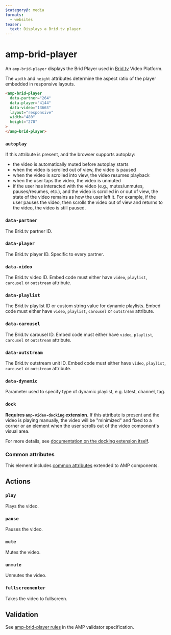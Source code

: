 ```yaml
---
$category@: media
formats:
  - websites
teaser:
  text: Displays a Brid.tv player.
---
```


<!---
Copyright 2015 The AMP HTML Authors. All Rights Reserved.

Licensed under the Apache License, Version 2.0 (the "License");
you may not use this file except in compliance with the License.
You may obtain a copy of the License at

      http://www.apache.org/licenses/LICENSE-2.0

Unless required by applicable law or agreed to in writing, software
distributed under the License is distributed on an "AS-IS" BASIS,
WITHOUT WARRANTIES OR CONDITIONS OF ANY KIND, either express or implied.
See the License for the specific language governing permissions and
limitations under the License.
-->

# amp-brid-player

An `amp-brid-player` displays the Brid Player used in [Brid.tv](https://www.brid.tv/) Video Platform.

The `width` and `height` attributes determine the aspect ratio of the player embedded in responsive layouts.

```html
<amp-brid-player
  data-partner="264"
  data-player="4144"
  data-video="13663"
  layout="responsive"
  width="480"
  height="270"
>
</amp-brid-player>
```

### `autoplay`

If this attribute is present, and the browser supports autoplay:

-   the video is automatically muted before autoplay starts
-   when the video is scrolled out of view, the video is paused
-   when the video is scrolled into view, the video resumes playback
-   when the user taps the video, the video is unmuted
-   if the user has interacted with the video (e.g., mutes/unmutes,
    pauses/resumes, etc.), and the video is scrolled in or out of view, the
    state of the video remains as how the user left it. For example, if the user
    pauses the video, then scrolls the video out of view and returns to the
    video, the video is still paused.

### `data-partner`

The Brid.tv partner ID.

### `data-player`

The Brid.tv player ID. Specific to every partner.

### `data-video`

The Brid.tv video ID. Embed code must either have `video`, `playlist`, `carousel`
or `outstream` attribute.

### `data-playlist`

The Brid.tv playlist ID or custom string value for dynamic playlists. Embed code
must either have `video`, `playlist`, `carousel` or `outstream` attribute.

### `data-carousel`

The Brid.tv carousel ID. Embed code must either have `video`, `playlist`, `carousel`
or `outstream` attribute.

### `data-outstream`

The Brid.tv outstream unit ID. Embed code must either have `video`, `playlist`, `carousel`
or `outstream` attribute.

### `data-dynamic`

Parameter used to specify type of dynamic playlist, e.g. latest, channel, tag.

### `dock`

**Requires `amp-video-docking` extension.** If this attribute is present and the
video is playing manually, the video will be "minimized" and fixed to a corner
or an element when the user scrolls out of the video component's visual area.

For more details, see [documentation on the docking extension itself](https://amp.dev/documentation/components/amp-video-docking).

### Common attributes

This element includes [common attributes](https://amp.dev/documentation/guides-and-tutorials/learn/common_attributes)
extended to AMP components.

## Actions

### `play`

Plays the video.

### `pause`

Pauses the video.

### `mute`

Mutes the video.

### `unmute`

Unmutes the video.

### `fullscreenenter`

Takes the video to fullscreen.

## Validation

See [amp-brid-player rules](https://github.com/ampproject/amphtml/blob/main/extensions/amp-brid-player/validator-amp-brid-player.protoascii) in the AMP validator specification.
